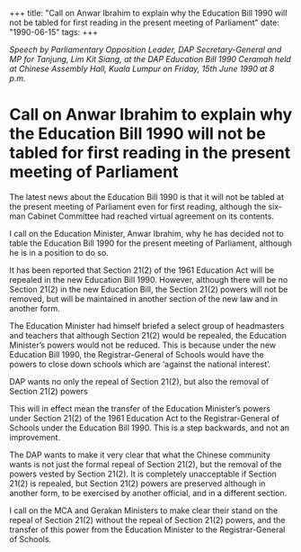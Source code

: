 +++ 
title: "Call on Anwar Ibrahim to explain why the Education Bill 1990 will not be tabled for first reading in the present meeting of Parliament"
date: "1990-06-15"
tags:
+++

_Speech by Parliamentary Opposition Leader, DAP Secretary-General and MP for Tanjung, Lim Kit Siang, at the DAP Education Bill 1990 Ceramah held at Chinese Assembly Hall, Kuala Lumpur on Friday, 15th June 1990 at 8 p.m._

# Call on Anwar Ibrahim to explain why the Education Bill 1990 will not be tabled for first reading in the present meeting of Parliament

The latest news about the Education Bill 1990 is that it will not be tabled at the present meeting of Parliament even for first reading, although the six-man Cabinet Committee had reached virtual agreement on its contents.</u>

I call on the Education Minister, Anwar Ibrahim, why he has decided not to table the Education Bill 1990 for the present meeting of Parliament, although he is in a position to do so.

It has been reported that Section 21(2) of the 1961 Education Act will be repealed in the new Education Bill 1990. However, although there will be no Section 21(2) in the new Education Bill, the Section 21(2) powers will not be removed, but will be maintained in another section of the new law and in another form.

The Education Minister had himself briefed a select group of headmasters and teachers that although Section 21(2) would be repealed, the Education Minister’s powers would not be reduced. This is because under the new Education Bill 1990, the Registrar-General of Schools would have the powers to close down schools which are ‘against the national interest’.

DAP wants no only the repeal of Section 21(2), but also the removal of Section 21(2) powers

This will in effect mean the transfer of the Education Minister’s powers under Section 21(2) of the 1961 Education Act to the Registrar-General of Schools under the Education Bill 1990. This is a step backwards, and not an improvement.

The DAP wants to make it very clear that what the Chinese community wants is not just the formal repeal of Section 21(2), but the removal of the powers vested by Section 21(2). It is completely unacceptable if Section 21(2) is repealed, but Section 21(2) powers are preserved although in another form, to be exercised by another official, and in a different section.

I call on the MCA and Gerakan Ministers to make clear their stand on the repeal of Section 21(2) without the repeal of Section 21(2) powers, and the transfer of this power from the Education Minister to the Registrar-General of Schools.
 
